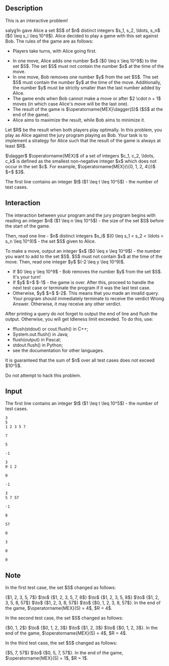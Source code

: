 ## Description

<div><p><span class="tex-font-style-bf">This is an interactive problem!</span></p><p>salyg1n gave Alice a set $S$ of $n$ distinct integers $s_1, s_2, \ldots, s_n$ ($0 \leq s_i \leq 10^9$). Alice decided to play a game with this set against Bob. The rules of the game are as follows:</p><ul> <li> Players take turns, with Alice going first.<p> </p></li><li> In one move, Alice adds one number $x$ ($0 \leq x \leq 10^9$) to the set $S$. The set $S$ must not contain the number $x$ at the time of the move.</li><li> In one move, Bob removes one number $y$ from the set $S$. The set $S$ must contain the number $y$ at the time of the move. Additionally, the number $y$ must be <span class="tex-font-style-bf">strictly smaller</span> than the last number added by Alice.</li><li> The game ends when Bob cannot make a move or after $2 \cdot n + 1$ moves (in which case Alice's move will be the last one).</li><li> The result of the game is $\operatorname{MEX}\dagger(S)$ ($S$ at the end of the game).</li><li> Alice aims to maximize the result, while Bob aims to minimize it. </li></ul><p>Let $R$ be the result when both players play optimally. <span class="tex-font-style-bf">In this problem, you play as Alice against the jury program playing as Bob.</span> Your task is to implement a strategy for Alice such that the result of the game is always at least $R$.</p><p>$\dagger$ $\operatorname{MEX}$ of a set of integers $c_1, c_2, \ldots, c_k$ is defined as the smallest non-negative integer $x$ which does not occur in the set $c$. For example, $\operatorname{MEX}(\{0, 1, 2, 4\})$ $=$ $3$.</p></div><div class="input-specification"><p>The first line contains an integer $t$ ($1 \leq t \leq 10^5$) - the number of test cases.</p></div><div><h2>Interaction</h2><p>The interaction between your program and the jury program begins with reading an integer $n$ ($1 \leq n \leq 10^5$) - the size of the set $S$ before the start of the game.</p><p>Then, read one line - $n$ distinct integers $s_i$ $(0 \leq s_1 &lt; s_2 &lt; \ldots &lt; s_n \leq 10^9)$ - the set $S$ given to Alice.</p><p>To make a move, output an integer $x$ ($0 \leq x \leq 10^9$) - the number you want to add to the set $S$. $S$ must not contain $x$ at the time of the move. Then, read one integer $y$ $(-2 \leq y \leq 10^9)$. </p><ul> <li> If $0 \leq y \leq 10^9$ - Bob removes the number $y$ from the set $S$. It's your turn!</li><li> If $y$ $=$ $-1$ - the game is over. After this, proceed to handle the next test case or terminate the program if it was the last test case.</li><li> Otherwise, $y$ $=$ $-2$. This means that you made an invalid query. Your program should immediately terminate to receive the verdict <span class="tex-font-style-tt">Wrong Answer</span>. Otherwise, it may receive any other verdict. </li></ul><p>After printing a query do not forget to output the end of line and flush the output. Otherwise, you will get <span class="tex-font-style-tt">Idleness limit exceeded</span>. To do this, use:</p><ul><li> <span class="tex-font-style-tt">fflush(stdout)</span> or <span class="tex-font-style-tt">cout.flush()</span> in C++;</li><li> <span class="tex-font-style-tt">System.out.flush()</span> in Java;</li><li> <span class="tex-font-style-tt">flush(output)</span> in Pascal;</li><li> <span class="tex-font-style-tt">stdout.flush()</span> in Python;</li><li> see the documentation for other languages.</li></ul> It is guaranteed that the sum of $n$ over all test cases does not exceed $10^5$.<p><span class="tex-font-style-bf">Do not attempt to hack this problem.</span></p></div>

## Input

<p>The first line contains an integer $t$ ($1 \leq t \leq 10^5$) - the number of test cases.</p>





```input1
3
5
1 2 3 5 7

7

5

-1

3
0 1 2

0

-1

3
5 7 57

-1
```




```output1
8

57

0

3

0

0
```



## Note

<p>In the first test case, the set $S$ changed as follows:</p><p>{$1, 2, 3, 5, 7$} $\to$ {$1, 2, 3, 5, 7, 8$} $\to$ {$1, 2, 3, 5, 8$} $\to$ {$1, 2, 3, 5, 8, 57$} $\to$ {$1, 2, 3, 8, 57$} $\to$ {$0, 1, 2, 3, 8, 57$}. In the end of the game, $\operatorname{MEX}(S) = 4$, $R = 4$.</p><p>In the second test case, the set $S$ changed as follows:</p><p>{$0, 1, 2$} $\to$ {$0, 1, 2, 3$} $\to$ {$1, 2, 3$} $\to$ {$0, 1, 2, 3$}. In the end of the game, $\operatorname{MEX}(S) = 4$, $R = 4$.</p><p>In the third test case, the set $S$ changed as follows:</p><p>{$5, 7, 57$} $\to$ {$0, 5, 7, 57$}. In the end of the game, $\operatorname{MEX}(S) = 1$, $R = 1$.</p>
